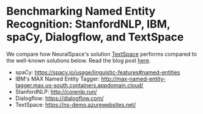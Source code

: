 # Benchmarking Named Entity Recognition: StanfordNLP, IBM, spaCy, Dialogflow, and TextSpace

We compare how NeuralSpace's solution [TextSpace](https://neuralspace.ai/textspace/) performs compared to the well-known solutions below. Read the blog post [here](https://medium.com/neuralspace/benchmarking-named-entity-recognition-stanfordnlp-ibm-spacy-dialogflow-and-textspace-af6615eb7930).

- spaCy: https://spacy.io/usage/linguistic-features#named-entities
- IBM's MAX Named Entity Tagger: http://max-named-entity-tagger.max.us-south.containers.appdomain.cloud/
- StanfordNLP: http://corenlp.run/
- Dialogflow: https://dialogflow.com/
- TextSpace: https://ns-demo.azurewebsites.net/
